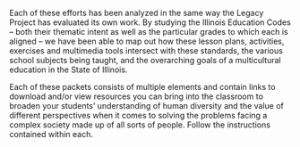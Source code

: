   Each of these efforts has been analyzed in the same way the Legacy
  Project has evaluated its own work. By studying the Illinois Education
  Codes – both their thematic intent as well as the particular grades to
  which each is aligned – we have been able to map out how these lesson
  plans, activities, exercises and multimedia tools intersect with these
  standards, the various school subjects being taught, and the overarching
  goals of a multicultural education in the State of Illinois.

  Each of these packets consists of multiple elements and contain links to
  download and/or view resources you can bring into the classroom to
  broaden your students’ understanding of human diversity and the value of
  different perspectives when it comes to solving the problems facing a
  complex society made up of all sorts of people. Follow the instructions
  contained within each.

